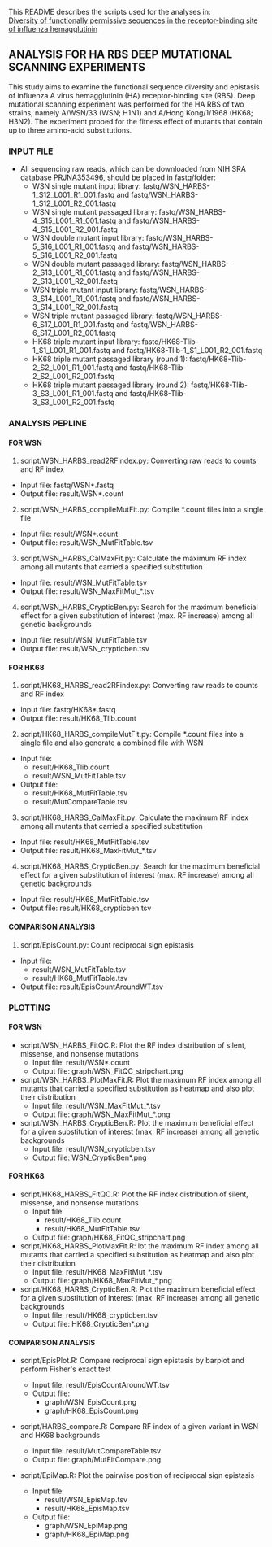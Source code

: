 This README describes the scripts used for the analyses in:   
[Diversity of functionally permissive sequences in the receptor-binding site of influenza hemagglutinin](http://www.cell.com/cell-host-microbe/abstract/S1931-3128(17)30204-4)

## ANALYSIS FOR HA RBS DEEP MUTATIONAL SCANNING EXPERIMENTS
This study aims to examine the functional sequence diversity and epistasis of influenza A virus hemagglutinin (HA) receptor-binding site (RBS). Deep mutational scanning experiment was performed for the HA RBS of two strains, namely A/WSN/33 (WSN; H1N1) and A/Hong Kong/1/1968 (HK68; H3N2). The experiment probed for the fitness effect of mutants that contain up to three amino-acid substitutions.

### INPUT FILE
* All sequencing raw reads, which can be downloaded from NIH SRA database [PRJNA353496](https://www.ncbi.nlm.nih.gov/bioproject/PRJNA353496), should be placed in fastq/folder:
  * WSN single mutant input library: fastq/WSN\_HARBS-1\_S12\_L001\_R1\_001.fastq and fastq/WSN\_HARBS-1\_S12\_L001\_R2\_001.fastq
  * WSN single mutant passaged library: fastq/WSN\_HARBS-4\_S15\_L001\_R1\_001.fastq and fastq/WSN\_HARBS-4\_S15\_L001\_R2\_001.fastq
  * WSN double mutant input library: fastq/WSN\_HARBS-5\_S16\_L001\_R1\_001.fastq and fastq/WSN\_HARBS-5\_S16\_L001\_R2\_001.fastq
  * WSN double mutant passaged library: fastq/WSN\_HARBS-2\_S13\_L001\_R1\_001.fastq and fastq/WSN\_HARBS-2\_S13\_L001\_R2\_001.fastq
  * WSN triple mutant input library: fastq/WSN\_HARBS-3\_S14\_L001\_R1\_001.fastq and fastq/WSN\_HARBS-3\_S14\_L001\_R2\_001.fastq
  * WSN triple mutant passaged library: fastq/WSN\_HARBS-6\_S17\_L001\_R1\_001.fastq and fastq/WSN\_HARBS-6\_S17\_L001\_R2\_001.fastq
  * HK68 triple mutant input library: fastq/HK68-Tlib-1\_S1\_L001\_R1\_001.fastq and fastq/HK68-Tlib-1\_S1\_L001\_R2\_001.fastq
  * HK68 triple mutant passaged library (round 1): fastq/HK68-Tlib-2\_S2\_L001\_R1\_001.fastq and fastq/HK68-Tlib-2\_S2\_L001\_R2\_001.fastq
  * HK68 triple mutant passaged library (round 2): fastq/HK68-Tlib-3\_S3\_L001\_R1\_001.fastq and fastq/HK68-Tlib-3\_S3\_L001\_R2\_001.fastq

### ANALYSIS PEPLINE
#### FOR WSN
1. script/WSN\_HARBS\_read2RFindex.py: Converting raw reads to counts and RF index
  * Input file: fastq/WSN\*.fastq
  * Output file: result/WSN\*.count
2. script/WSN\_HARBS\_compileMutFit.py: Compile \*.count files into a single file
  * Input file: result/WSN\*.count
  * Output file: result/WSN\_MutFitTable.tsv
3. script/WSN\_HARBS\_CalMaxFit.py: Calculate the maximum RF index among all mutants that carried a specified substitution
  * Input file: result/WSN\_MutFitTable.tsv
  * Output file: result/WSN\_MaxFitMut\_\*.tsv
4. script/WSN\_HARBS\_CrypticBen.py: Search for the maximum beneficial effect for a given substitution of interest (max. RF increase) among all genetic backgrounds
  * Input file: result/WSN\_MutFitTable.tsv
  * Output file: result/WSN\_crypticben.tsv

#### FOR HK68
1. script/HK68\_HARBS\_read2RFindex.py: Converting raw reads to counts and RF index
  * Input file: fastq/HK68\*.fastq
  * Output file: result/HK68\_Tlib.count
2. script/HK68\_HARBS\_compileMutFit.py: Compile \*.count files into a single file and also generate a combined file with WSN
  * Input file:
    * result/HK68\_Tlib.count
    * result/WSN\_MutFitTable.tsv
  * Output file:
    * result/HK68\_MutFitTable.tsv
    * result/MutCompareTable.tsv
3. script/HK68\_HARBS\_CalMaxFit.py: Calculate the maximum RF index among all mutants that carried a specified substitution
  * Input file: result/HK68\_MutFitTable.tsv
  * Output file: result/HK68\_MaxFitMut\_\*.tsv
4. script/HK68\_HARBS\_CrypticBen.py: Search for the maximum beneficial effect for a given substitution of interest (max. RF increase) among all genetic backgrounds
  * Input file: result/HK68\_MutFitTable.tsv
  * Output file: result/HK68\_crypticben.tsv

#### COMPARISON ANALYSIS
1. script/EpisCount.py: Count reciprocal sign epistasis
  * Input file: 
    * result/WSN\_MutFitTable.tsv
    * result/HK68\_MutFitTable.tsv
  * Output file: result/EpisCountAroundWT.tsv
  
### PLOTTING
#### FOR WSN
* script/WSN\_HARBS\_FitQC.R: Plot the RF index distribution of silent, missense, and nonsense mutations
  * Input file: result/WSN\*.count
  * Output file: graph/WSN\_FitQC\_stripchart.png
* script/WSN\_HARBS\_PlotMaxFit.R: Plot the maximum RF index among all mutants that carried a specified substitution as heatmap and also plot their distribution
  * Input file: result/WSN\_MaxFitMut\_\*.tsv
  * Output file: graph/WSN\_MaxFitMut\_\*.png
* script/WSN\_HARBS\_CrypticBen.R: Plot the maximum beneficial effect for a given substitution of interest (max. RF increase) among all genetic backgrounds
  * Input file: result/WSN\_crypticben.tsv
  * Output file: WSN\_CrypticBen\*.png

#### FOR HK68
* script/HK68\_HARBS\_FitQC.R: Plot the RF index distribution of silent, missense, and nonsense mutations
  * Input file:
    * result/HK68\_Tlib.count
    * result/HK68\_MutFitTable.tsv
  * Output file: graph/HK68\_FitQC\_stripchart.png
* script/HK68\_HARBS\_PlotMaxFit.R: lot the maximum RF index among all mutants that carried a specified substitution as heatmap and also plot their distribution
  * Input file: result/HK68\_MaxFitMut\_\*.tsv
  * Output file: graph/HK68\_MaxFitMut\_\*.png
* script/HK68\_HARBS\_CrypticBen.R: Plot the maximum beneficial effect for a given substitution of interest (max. RF increase) among all genetic backgrounds
  * Input file: result/HK68\_crypticben.tsv
  * Output file: HK68\_CrypticBen\*.png

#### COMPARISON ANALYSIS
* script/EpisPlot.R: Compare reciprocal sign epistasis by barplot and perform Fisher's exact test
  * Input file: result/EpisCountAroundWT.tsv
  * Output file: 
    * graph/WSN\_EpisCount.png
    * graph/HK68\_EpisCount.png

* script/HARBS\_compare.R: Compare RF index of a given variant in WSN and HK68 backgrounds
  * Input file: result/MutCompareTable.tsv
  * Output file: graph/MutFitCompare.png

* script/EpiMap.R: Plot the pairwise position of reciprocal sign epistasis
  * Input file: 
    * result/WSN\_EpisMap.tsv
    * result/HK68\_EpisMap.tsv
  * Output file: 
    * graph/WSN\_EpiMap.png
    * graph/HK68\_EpiMap.png
